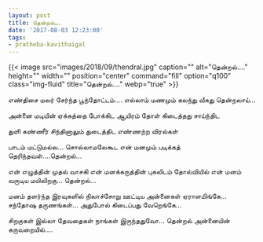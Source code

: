 ```yaml
---
layout: post
title: தென்றல்….
date: '2017-08-03 12:23:00'
tags:
- pratheba-kavithaigal
---
```


{{< image src="images/2018/09/thendral.jpg" caption="" alt="தென்றல்…." height="" width="" position="center" command="fill" option="q100" class="img-fluid" title="தென்றல்…."  webp="true"  >}}


எண்திசை மலர் சேர்ந்த பூந்தோட்டம்….
எல்லாம் மணமும் கலந்து வீசுது தென்றலாய்…

அன்னை மடியின் ஏக்கத்தை போக்கிட
ஆயிரம் தோள் கிடைத்தது சாய்ந்திட

துளி கண்ணீர் சிந்தினாலும்
துடைத்திட எண்ணற்ற விரல்கள்

பாடம் மட்டுமல்ல… சொல்லாமலேகூட
என் மனமும் படிக்கத் தெரிந்தவள்….தென்றல்…

என் எழுத்தின் முதல் வாசகி
என் மனக்கருத்தின் புகலிடம்
தோல்வியில் என் மனம் வருடிய மயிலிறகு…
தென்றல்…

மனம் தளர்ந்த இரவுகளில்
நிலாச்சோறு ஊட்டிய அன்னைகள் ஏராளமிங்கே…
சந்தோஷ தருணங்கள்…
அதுபோல் கிடைப்பது வேறெங்கே…

சிறகுகள் இல்லா தேவதைகள் நாங்கள்
இருந்ததுவோ…
தென்றல் அன்னையின் கருவறையில்….
